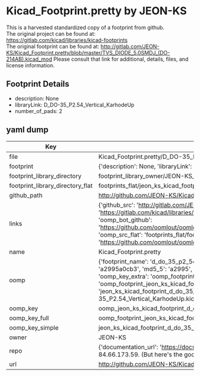 # Kicad_Footprint.pretty by JEON-KS  
This is a harvested standardized copy of a footprint from github.  
The original project can be found at:  
https://gitlab.com/kicad/libraries/kicad-footprints  
The original footprint can be found at:
http://gitlab.com/JEON-KS/Kicad_Footprint.pretty/blob/master/TVS_DIODE_5.0SMDJ_(DO-214AB).kicad_mod
Please consult that link for additional, details, files, and license information.  
## Footprint Details
* description: None  
* libraryLink: D_DO-35_P2.54_Vertical_KarhodeUp  
* number_of_pads: 2  
## yaml dump  
| Key | Value |  
| --- | --- |  
| file | Kicad_Footprint.pretty/D_DO-35_P2.54_Vertical_KarhodeUp.kicad_mod |  
| footprint | {'description': None, 'libraryLink': 'D_DO-35_P2.54_Vertical_KarhodeUp', 'number_of_pads': 2} |  
| footprint_library_directory | footprint_library_owner/JEON-KS_Kicad_Footprint.pretty |  
| footprint_library_directory_flat | footprints_flat/jeon_ks_kicad_footprint_d_do_35_p2_54_vertical_karhodeup/working |  
| github_path | http://github.com/JEON-KS/Kicad_Footprint.pretty/blob/master/D_DO-35_P2.54_Vertical_KarhodeUp.kicad_mod |  
| links | {'github_src': 'http://gitlab.com/JEON-KS/Kicad_Footprint.pretty/blob/master/TVS_DIODE_5.0SMDJ_(DO-214AB).kicad_mod', 'github_src_repo': 'https://gitlab.com/kicad/libraries/kicad-footprints', 'oomp_bot': 'footprints/jeon_ks_kicad_footprint_d_do_35_p2_54_vertical_karhodeup/working', 'oomp_bot_github': 'https://github.com/oomlout/oomlout_oomp_footprint_bot/tree/main/footprints/jeon_ks_kicad_footprint_d_do_35_p2_54_vertical_karhodeup/working', 'oomp_src_flat': 'footprints_flat/footprints_flat/jeon_ks_kicad_footprint_d_do_35_p2_54_vertical_karhodeup/working', 'oomp_src_flat_github': 'https://github.com/oomlout/oomlout_oomp_footprint_src/tree/main/footprints_flat/jeon_ks_kicad_footprint_d_do_35_p2_54_vertical_karhodeup/working'} |  
| name | Kicad_Footprint.pretty |  
| oomp | {'footprint_name': 'd_do_35_p2_54_vertical_karhodeup', 'library_name': 'kicad_footprint', 'md5': 'a2995a0cb33bd2ece97c95683ff2d321', 'md5_10': 'a2995a0cb3', 'md5_5': 'a2995', 'md5_6': 'a2995a', 'oomp_key': 'oomp_jeon_ks_kicad_footprint_d_do_35_p2_54_vertical_karhodeup', 'oomp_key_extra': 'oomp_footprint_jeon_ks_kicad_footprint_d_do_35_p2_54_vertical_karhodeup', 'oomp_key_full': 'oomp_footprint_jeon_ks_kicad_footprint_d_do_35_p2_54_vertical_karhodeup_a2995a', 'oomp_key_simple': 'jeon_ks_kicad_footprint_d_do_35_p2_54_vertical_karhodeup', 'original_filename': 'Kicad_Footprint.pretty/D_DO-35_P2.54_Vertical_KarhodeUp.kicad_mod', 'owner_name': 'jeon_ks'} |  
| oomp_key | oomp_jeon_ks_kicad_footprint_d_do_35_p2_54_vertical_karhodeup |  
| oomp_key_full | oomp_footprint_jeon_ks_kicad_footprint_d_do_35_p2_54_vertical_karhodeup |  
| oomp_key_simple | jeon_ks_kicad_footprint_d_do_35_p2_54_vertical_karhodeup |  
| owner | JEON-KS |  
| repo | {'documentation_url': 'https://docs.github.com/rest/overview/resources-in-the-rest-api#rate-limiting', 'message': "API rate limit exceeded for 84.66.173.59. (But here's the good news: Authenticated requests get a higher rate limit. Check out the documentation for more details.)"} |  
| url | http://github.com/JEON-KS/Kicad_Footprint.pretty |  

